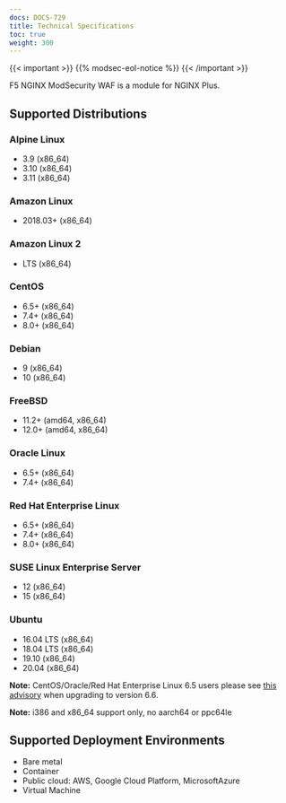 ```yaml
---
docs: DOCS-729
title: Technical Specifications
toc: true
weight: 300
---
```


{{< important >}}
{{% modsec-eol-notice %}}
{{< /important >}}

F5 NGINX ModSecurity WAF is a module for NGINX Plus.

## Supported Distributions

### Alpine Linux

- 3.9 (x86_64)
- 3.10 (x86_64)
- 3.11 (x86_64)

### Amazon Linux

- 2018.03+ (x86_64)

### Amazon Linux 2

- LTS (x86_64)

### CentOS

- 6.5+ (x86_64)
- 7.4+ (x86_64)
- 8.0+ (x86_64)

### Debian

- 9 (x86_64)
- 10 (x86_64)

### FreeBSD

- 11.2+ (amd64, x86_64)
- 12.0+ (amd64, x86_64)

### Oracle Linux

- 6.5+ (x86_64)
- 7.4+ (x86_64)

### Red Hat Enterprise Linux

- 6.5+ (x86_64)
- 7.4+ (x86_64)
- 8.0+ (x86_64)

### SUSE Linux Enterprise Server

- 12 (x86_64)
- 15 (x86_64)

### Ubuntu

- 16.04 LTS (x86_64)
- 18.04 LTS (x86_64)
- 19.10 (x86_64)
- 20.04 (x86_64)

**Note:** CentOS/Oracle/Red Hat Enterprise Linux 6.5 users please see [this advisory](https://www.nginx.com/blog/nginx-se-linux-changes-upgrading-rhel-6-6/) when upgrading to version 6.6.

**Note:** i386 and x86_64 support only, no aarch64 or ppc64le

## Supported Deployment Environments

- Bare metal
- Container
- Public cloud: AWS, Google Cloud Platform, MicrosoftAzure
- Virtual Machine
